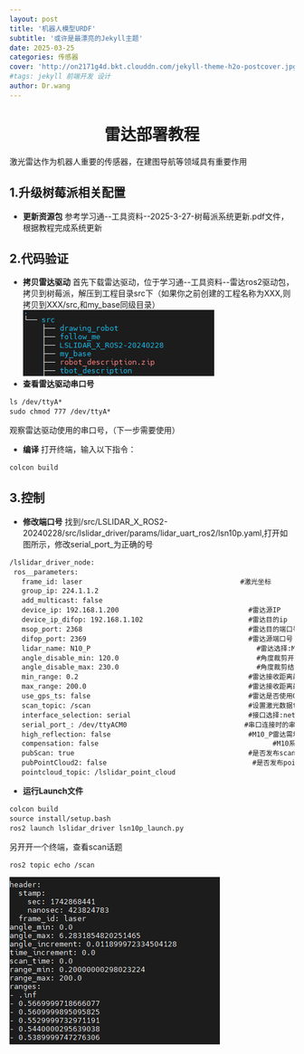 ```yaml
---
layout: post
title: '机器人模型URDF'
subtitle: '或许是最漂亮的Jekyll主题'
date: 2025-03-25
categories: 传感器
cover: 'http://on2171g4d.bkt.clouddn.com/jekyll-theme-h2o-postcover.jpg'
#tags: jekyll 前端开发 设计
author: Dr.wang
---
```

# <center>雷达部署教程
激光雷达作为机器人重要的传感器，在建图导航等领域具有重要作用
## 1.升级树莓派相关配置

- **更新资源包**
参考学习通--工具资料--2025-3-27-树莓派系统更新.pdf文件，根据教程完成系统更新
## 2.代码验证
- **拷贝雷达驱动**
首先下载雷达驱动，位于学习通--工具资料--雷达ros2驱动包，拷贝到树莓派，解压到工程目录src下（如果你之前创建的工程名称为XXX,则拷贝到XXX/src,和my_base同级目录）
![alt text](/assets/images/lidar-1.png)
- **查看雷达驱动串口号**
```xml
ls /dev/ttyA*
sudo chmod 777 /dev/ttyA*
```
观察雷达驱动使用的串口号，（下一步需要使用）
- **编译**
打开终端，输入以下指令：
```xml
colcon build
```

## 3.控制
- **修改端口号**
找到/src/LSLIDAR_X_ROS2-20240228/src/lslidar_driver/params/lidar_uart_ros2/lsn10p.yaml,打开如图所示，修改serial_port_为正确的号
 ```xml
/lslidar_driver_node:
  ros__parameters: 
    frame_id: laser                                       #激光坐标
    group_ip: 224.1.1.2
    add_multicast: false 
    device_ip: 192.168.1.200                   	            #雷达源IP
    device_ip_difop: 192.168.1.102                          #雷达目的ip
    msop_port: 2368                                         #雷达目的端口号
    difop_port: 2369                                        #雷达源端口号
    lidar_name: N10_P                                         #雷达选择:M10 M10_P M10_PLUS M10_GPS N10 L10 N10_P
    angle_disable_min: 120.0                                  #角度裁剪开始值
    angle_disable_max: 230.0                                  #角度裁剪结束值
    min_range: 0.2                                          #雷达接收距离最小值
    max_range: 200.0                                        #雷达接收距离最大值
    use_gps_ts: false                                       #雷达是否使用GPS授时
    scan_topic: /scan                                       #设置激光数据topic名称
    interface_selection: serial                             #接口选择:net 为网口,serial 为串口。
    serial_port_: /dev/ttyACM0                             #串口连接时的串口号
    high_reflection: false                                  #M10_P雷达需填写该值,若不确定，请联系技术支持。
    compensation: false				                              #M10系列是否使用角度补偿功能
    pubScan: true                                           #是否发布scan话题
    pubPointCloud2: false                                    #是否发布pointcloud2话题
    pointcloud_topic: /lslidar_point_cloud 
 ```
- **运行Launch文件**
```xml
colcon build
source install/setup.bash
ros2 launch lslidar_driver lsn10p_launch.py
```
另开开一个终端，查看scan话题
```xml
ros2 topic echo /scan
```
![alt text](/assets/images/lidar-2.png)


